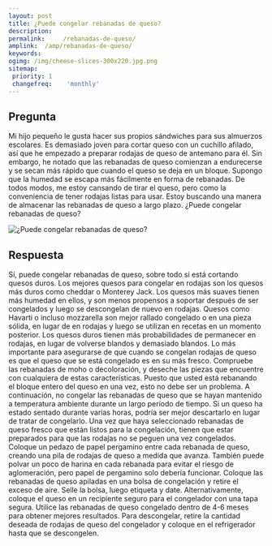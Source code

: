 ```yaml
---
layout: post
title: ¿Puede congelar rebanadas de queso?  
description: 
permalink:     /rebanadas-de-queso/
amplink:  /amp/rebanadas-de-queso/
keywords: 
ogimg: /img/cheese-slices-300x220.jpg.png
sitemap:
 priority: 1
 changefreq:    'monthly'
---
```




## Pregunta

Mi hijo pequeño le gusta hacer sus propios sándwiches para sus almuerzos escolares. Es demasiado joven para cortar queso con un cuchillo afilado, así que he empezado a preparar rodajas de queso de antemano para él. Sin embargo, he notado que las rebanadas de queso comienzan a endurecerse y se secan más rápido que cuando el queso se deja en un bloque. Supongo que la humedad se escapa más fácilmente en forma de rebanadas. De todos modos, me estoy cansando de tirar el queso, pero como la conveniencia de tener rodajas listas para usar. Estoy buscando una manera de almacenar las rebanadas de queso a largo plazo. ¿Puede congelar rebanadas de queso?


![¿Puede congelar rebanadas de queso?](https://sepuedecongelar.com/img/cheese-slices-300x220.jpg "¿Puede congelar rebanadas de queso?" )


## Respuesta

Sí, puede congelar rebanadas de queso, sobre todo si está cortando quesos duros. Los mejores quesos para congelar en rodajas son los quesos más duros como cheddar o Monterey Jack. Los quesos más suaves tienen más humedad en ellos, y son menos propensos a soportar después de ser congelados y luego se descongelan de nuevo en rodajas. Quesos como Havarti o incluso mozzarella son mejor rallado congelado o en una pieza sólida, en lugar de en rodajas y luego se utilizan en recetas en un momento posterior. Los quesos duros tienen más probabilidades de permanecer en rodajas, en lugar de volverse blandos y demasiado blandos.
Lo más importante para asegurarse de que cuando se congelan rodajas de queso es que el queso que se está congelado es en su más fresco. Compruebe las rebanadas de moho o decoloración, y deseche las piezas que encuentre con cualquiera de estas características. Puesto que usted está rebanando el bloque entero del queso en una vez, esto no debe ser un problema. A continuación, no congelar las rebanadas de queso que se hayan mantenido a temperatura ambiente durante un largo período de tiempo. Si un queso ha estado sentado durante varias horas, podría ser mejor descartarlo en lugar de tratar de congelarlo.
Una vez que haya seleccionado rebanadas de queso fresco que están listos para la congelación, tienen que estar preparados para que las rodajas no se peguen una vez congelados. Coloque un pedazo de papel pergamino entre cada rebanada de queso, creando una pila de rodajas de queso a medida que avanza. También puede polvar un poco de harina en cada rebanada para evitar el riesgo de aglomeración, pero papel de pergamino solo debería funcionar.
Coloque las rebanadas de queso apiladas en una bolsa de congelación y retire el exceso de aire. Selle la bolsa, luego etiqueta y date. Alternativamente, coloque el queso en un recipiente seguro para el congelador con una tapa segura. Utilice las rebanadas de queso congelado dentro de 4-6 meses para obtener mejores resultados. Para descongelar, retire la cantidad deseada de rodajas de queso del congelador y coloque en el refrigerador hasta que se descongelen.